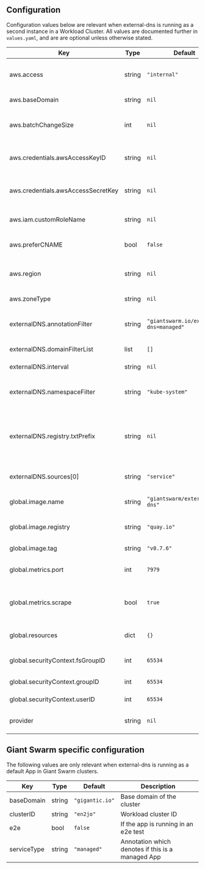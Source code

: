 ## Configuration

Configuration values below are relevant when external-dns is running as a second
instance in a Workload Cluster. All values are documented further in `values.yaml`,
and are are optional unless otherwise stated.

| Key                                | Type   | Default      | Description |
|------------------------------------|--------|--------------|-------------|
| aws.access                         | string | `"internal"` | Authenticate via KIAM or credentials **(required)** |
| aws.baseDomain                     | string | `nil`        | Base domain of the cluster |
| aws.batchChangeSize                | int    | `nil`        | How many records to synchronise in a batch |
| aws.credentials.awsAccessKeyID     | string | `nil`        | Access key (required when aws.access is 'external') |
| aws.credentials.awsAccessSecretKey | string | `nil`        | Secret key (required when aws.access is 'external') |
| aws.iam.customRoleName             | string | `nil`        | Custom IAM role for KIAM to assume |
| aws.preferCNAME                    | bool   | `false`      | Prefer CNAME records over ALIAS |
| aws.region                         | string | `nil`        | Region (required when aws.access is 'external') |
| aws.zoneType                       | string | `nil`        | Hosted zone types to update |
| externalDNS.annotationFilter       | string | `"giantswarm.io/external-dns=managed"` | Only reconcile Service/Ingress with this annotation |
| externalDNS.domainFilterList       | list   | `[]`         | List of domains to update |
| externalDNS.interval               | string | `nil`        | Synchronisation interval |
| externalDNS.namespaceFilter        | string | `"kube-system"` | Filter namespace to watch endpoints in |
| externalDNS.registry.txtPrefix     | string | `nil`        | Custom prefix for TXT records (used to indicate ownership of records) **(required)** |
| externalDNS.sources[0]             | string | `"service"`  | Filter resources to reconcile **(required)** |
| global.image.name                  | string | `"giantswarm/external-dns"` | Docker image name **(required)** |
| global.image.registry              | string | `"quay.io"`  | Docker image registry **(required)** |
| global.image.tag                   | string | `"v0.7.6"`   | Docker image tag **(required)** |
| global.metrics.port                | int    | `7979`       | Port to serve metrics on **(required)** |
| global.metrics.scrape              | bool   | `true`       | Toggle Prometheus scrape via annotation **(required)** |
| global.resources                   | dict   | `{}`         | Yaml dict for resource limits and requests |
| global.securityContext.fsGroupID   | int    | `65534`      | fsGroup ID to run as **(required)** |
| global.securityContext.groupID     | int    | `65534`      | Group ID to run as **(required)** |
| global.securityContext.userID      | int    | `65534`      | User ID to run as **(required)** |
| provider                           | string | `nil`        | Platform provider **(required)**  |

## Giant Swarm specific configuration

The following values are only relevant when external-dns is running as a default
App in Giant Swarm clusters.

| Key         | Type   | Default         | Description                                       |
|-------------|--------|-----------------|---------------------------------------------------|
| baseDomain  | string | `"gigantic.io"` | Base domain of the cluster                        |
| clusterID   | string | `"en2jo"`       | Workload cluster ID                               |
| e2e         | bool   | `false`         | If the app is running in an e2e test              |
| serviceType | string | `"managed"`     | Annotation which denotes if this is a managed App |
